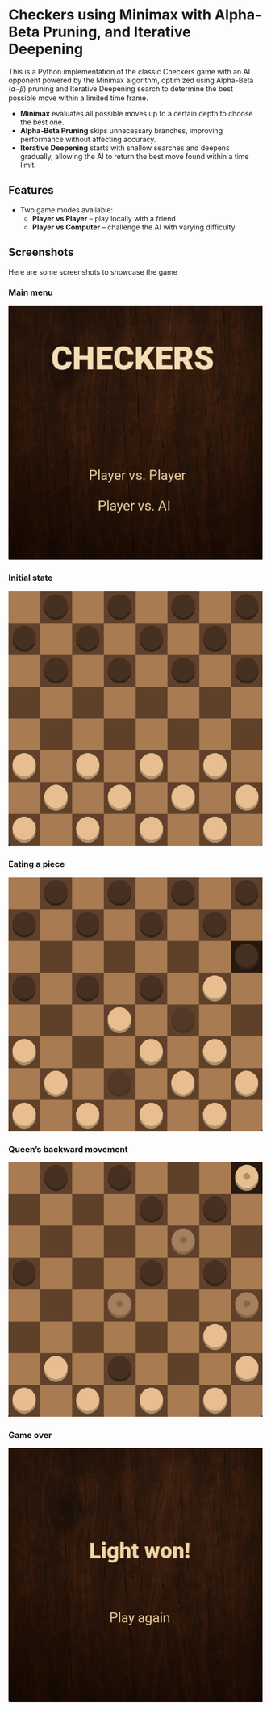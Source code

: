 # Checkers using Minimax with Alpha-Beta Pruning, and Iterative Deepening

This is a Python implementation of the classic Checkers game with an AI opponent powered by the Minimax algorithm, optimized using Alpha-Beta (𝛼−𝛽) pruning and Iterative Deepening search to determine the best possible move within a limited time frame.

- **Minimax** evaluates all possible moves up to a certain depth to choose the best one.
- **Alpha-Beta Pruning** skips unnecessary branches, improving performance without affecting accuracy.
- **Iterative Deepening** starts with shallow searches and deepens gradually, allowing the AI to return the best move found within a time limit.

## Features

- Two game modes available: 
  - **Player vs Player** – play locally with a friend
  - **Player vs Computer** – challenge the AI with varying difficulty

## Screenshots

Here are some screenshots to showcase the game 

### Main menu
![Main menu](screenshots/main%20menu.png)

### Initial state
![Initial state](screenshots/initial%20state.png)

### Eating a piece
![Eating a Piece](screenshots/jumping.png)

### Queen’s backward movement
![Queen jumping](screenshots/queen%20jumping.png)

### Game over
![Game over](screenshots/game%20over.png)

